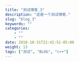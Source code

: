 ```yaml
---
title: "测试博客_3"
description: "这是一个测试博客."
slug: "blog_3"
keywords: ""
categories: 
    - ""
    - ""
date: 2018-10-31T22:42:51-05:00
weight: 13
tags: ["测试", "BLOG", "c++"]
---
```

